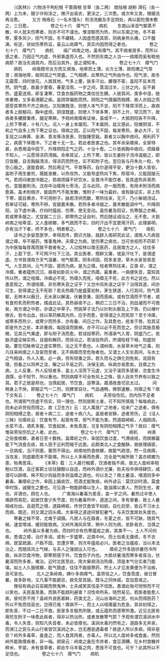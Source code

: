 <!-- { "loadSidebar": true } -->
　　（《医林》）六物汤干枸杞根 干蔷薇根 甘草（各二两） 商陆根 胡粉 滑石（各一两）上为末，醋少许和涂之，微汗出易衣，更涂之，三次愈。或次年又发，根据法再治愈。
　　又方 用络石（一名木馒头）煎汤洗腋及手足阴处，再以密陀僧末敷之，三日愈。
　　
　　卷之七十六　瘴气门
　　病机
　　东南山泽湿气郁蒸不散，中人犹夫伤寒者，则亦不可不谨也。惟湿郁而为热，所以东南之地，冬不甚寒，雾多风少，阳气不固，冬不藏精，人因虚而感其邪，则病身热头痛，口干腹满，呕逆，状如伤寒热证，虽云山岚瘴气，其实内因而得之者也。
　　
　　卷之七十六　瘴气门
　　病机
　　闽广岭南之地，虽有瘴气，其不病者居多，而所以感之者，乃因正气内虚，外邪乘虚而入也。不然则东南之人当一一病瘴而奚有暇他病耶？故治先调其内，而后治其外，是之谓知本。
　　
　　卷之七十六　瘴气门
　　病机
　　岭南既号炎方而又濒海，地卑而土薄。炎方土薄，故阳燠之气常泄；濒海地卑，故阴湿之气常盛。二气相搏，此寒热之气所由作也。阳气泄，故冬无霜雪，四时放花。人居其地，气多上壅，肤多汗出，腠理不密，盖阳不反本而然。阴气盛，故晨夕雾昏，春夏淫雨，一岁之间，蒸湿过半，三伏之内，反不甚热，盛夏连雨，即复凄寒，饮食衣服药物之类往往生醭。人居其间，类多中湿，肢体重倦，又多香港脚之疾。盖阴常偏胜而然。阴阳之气既偏而相搏，故人亦因之而感受其寒热不齐之病也。又阳燠既泄，则使人本气不坚，阳不下降常浮而上，故病者多上脘郁闷，胸中虚烦。阴湿既盛，则使人下体多寒，阴不上升，常沉而下，故病者多腰膝重疼，腿足寒厥。予观岭南瘴疾证候，虽或不一，大抵阴阳各不升降，上热下寒者，十有八九。况人一身上本属阳，下本属阴，兹又感此，阳燠阴湿，不和之气自多上热下寒之证也。得病之因，正以阳气不固，每发寒热，身必大汗，又复投之以麻黄、金沸、青龙等汤发表，则旋踵受毙。甚者又以胸中痞闷，用利药下之，病患下体既冷，下之者十无一生。若此者医害之也。其年余染瘴疾，全家特甚，余悉用温中固下，升降阴阳正气之药，十治十愈。二仆皆病胸中痞闷，烦躁昏不知人，一云愿得凉药清膈。余审其证，上热下寒，皆以生姜附子汤冷温服之，即日皆醒，自言胸膈清凉，得凉药而然也，实不知附子也。翌日各与丹朱丸一粒，令空心服之，遂能食粥，然后用正气、平胃等药，自尔遂得平安，更治十数人皆安。盖附子用生姜煎，既能发散，以热攻热，又能导虚热向下焦，除宿冷，又能固接元气。若烦闷者放冷服之，若病烦躁不好饮水，反畏冷不能饮者，皆其虚热非真热也，宜服姜附汤。沈存中治瘴用七枣汤，正与此同，亦一服而愈，有用术附汤而病愈甚。盖术附相济，能固热气不能发散，惟附子一味为最妙。或有脉证实，非上热下寒，面目黄赤，不可用附子。脉若浮供而数，寒热往来，无汗，乃小柴胡汤证。若审证可疑，寒热不辨，宜服嘉禾散。若热多者冷服之，嘉禾散能调中气，升降阴阳，治下虚中满，疗四时瘟疫、伤寒，使无变动。虽伤暑及阳证，伤寒服之亦解。若或寒多服之，尤宜服二三日，即寒热之证自判，然后随证调治之，无不愈。大抵岭南之地卑湿，又人食槟榔，多气疏而不实，四时汗出不宜更用汗药，此理甚明，亦有当汗下者，终不多也，明者察之。
　　
　　卷之七十六　瘴气门
　　病机
　　读书之余留意医学，幸得其传，颇识方脉，就辟入南研究此证，谓南人凡病皆谓之瘴，卒不服药，惟事鬼神。夫瘴之为病，犹伤寒之病也，岂可坐视而不药耶？为中医每每荏苒而致不救者有之。人过桂林以南无医药，且居南方之人，往往多汗，上盈下空，不可用汗吐下三法。其业医者，既鲜又庸，或妄汗吐下，是谓虚虚。方书皆谓南方天气温暑，地气郁蒸，阴多闭固，阳多发泄，草木水泉皆禀恶气。人生其间，元气不固，感而为病，是为之瘴。轻者寒热往来，正类 疟，谓之冷瘴。重者蕴热沉沉，昼夜如卧灰火中，谓之热瘴。最重者，一病便失音，莫知其所以然，谓之哑瘴。冷瘴必不死，热瘴久而死，哑瘴无不死，此方书之说也。然以愚意观之，所谓哑瘴，非伤寒失音之证乎？又岂中风失语之证乎？治得其道，间亦可生，安得谓之无不死耶？若夫热瘴乃是盛夏初秋，茅生狭道，人行其间，热气蒸郁，无林木以蔽日，无水泉以解渴，伏暑至重，因而感疾。或有饮酒而不节者，或有食煎炙而积热者，偶成此证。其热昼夜不止，稍迟二三日不治，则血凝而不可救矣，南方谓之中箭，亦谓之中草子。然挑草子法乃以针刺头额及上下唇，仍以楮叶擦舌，皆令出血，徐以草药解其内热，应手而愈，安得谓之久而死耶？至于冷瘴，或寒多而热少，或寒少而热多，亦有叠、间日之作。及其愈也，疮发于唇，验其证即是外方之疟，本非重病，每因误而致祸，亦不可以必不死而忽之。但诊其脉息极微，见其元气果虚，即与附子汤而愈。若误投寒药，所谓承气入胃，阴盛乃亡。若脉洪盛证候实热，且服和解药，而徐治之。若误投热药，所谓桂枝下咽，阳盛则毙。要在切脉审证之虚实寒热，治之无不愈也。人谓岭南，水泉草木地气之毒，则凡往来岭南之人及宦而至者，无不病瘴而至危殆者也。又谓土人生长其间，与水土之气相谙，外人入南，必一病，但有轻重之异。若久而与之俱化则免矣。说固有理，但备之以将养之法，解之以平易之药，决保无病，纵病亦易愈矣。且瘴之为病，土人反重，外人反轻者多，盖土人淫而下元虚，又浴于溪而多感冒，恣食生冷酒馔，全不知节，所以重也。然则病瘴不可全咎风土之殊，皆人自失节养有以致之耳。君子之居是邦也，当慎起居，节饮食，适寒温，晨酒夜食切忌太过。
　　间稍身上不快，即服正气一二剂，则脾胃自壮，气血通畅，微邪速散，何瘴之有？故下文有云：
　　卷之七十六　瘴气门
　　病机
　　夫劳役伤饥，则内伤不足者也，所谓邪气伤虚不伤实，同一理也，然则居斯土者，可不知所慎哉？每每病此，则未必非劳役而得之。故《卫生方》云：北人寓居广之地者，往来广之途者，俱有阴阳相搏之患，居者十病二三，途者十病八九。盖居者安静，途者劳伤，正《活人三昧》论瘴疟云：饮食有节，起居有常，邪气不能为害。然道路崎岖，人烟疏阔，水浆不洁，酒炙多腥，饮食起居，未免乖度，况复有阴阳相搏之气乎？故曰：瘴气惟染劳役伤饥之人者，此也。
　　
　　卷之七十六　瘴气门
　　病机
　　岭表之俗食槟榔，甚者日至十数枚。盖瘴疟之作，率因饮食过度，气滞痰结，而槟榔最能下气消食去痰，故人狃于近利而暗于远患。此颇类北人之食酪酥，故肤理缜密，一旦病疫，当汗则塞，塞而不得出。岭南地热食槟榔，故脏气疏泄。然一旦病瘴，当攻发，则虚羸而本不能堪。所以土人多瘠而色黄，岂全是气候所致？盖亦槟榔为患，殆弗思耳。
　　《本草》载：三人晨行触雾，饮酒者独不病，故北人度岭率相勉以饮酒，且迁客羁士往往醺酣以自适，而岭外酒价尤廉，败夫役卒俱得肆饮，咸谓可以辟瘴，殊不知少则益而多则滋瘴之源也。何以言之？南土暑湿，嗜酒则多中暑毒，兼瘴疟之作，率因上膈痰饮，而酒尤能聚痰，岭外谚云：莫饮卯时酒，莫食申时饭，诚摄生之要也。可见酒一物能辟瘴以生人，能滋瘴以害人。然则生也，害也，非酒也，顾在人也。
　　广南海以暑毒为患音，盖一岁之间，暑热过半使人难辟而易犯，起居饮食少失节度，则为暑毒所中，道途之间，多有冒暑，故土人暑相戒勿出。且遐荒之境，道路崎岖，传世饮食皆不如欲。自化初至，皆云不习水土而病，既还，则又谓之回头瘴。大率得之道途间冒犯暑气，与夫饮食居处失度也。
　　寒暑之候不常，尤难于调摄。凡居人与在路者，冬夏之衣，皆不可缺，随其气候，速宜增减，缓则能致病。又岭外海风异常，稍中人则为病，坐卧易衣，当慎之也。
　　岭外虽以多暑为病，而四时亦有伤寒瘟疫之疾，其类不一。土人不问何疾，悉谓之瘴，治疗多误。或有一岁盛寒，近类中州。而土俗素无蚕绩，冬不衣绵，居室疏漏，户扃不固。忽遭岁寒，则次年瘟疫必兴。医者之治瘟疫，当以本法治之，而随其风土气候，与夫人之强弱出入可也。
　　瘴疟之作多因伏暑伤冷所致，纵非饮食冷物，即寒邪感于外，饮食伤于内也。大抵伏暑浅而寒多者易治，伏暑深而热多者，难治。近时北医至此，用大柴胡汤治热瘴，须是本气壮实者乃能堪。如土人久服槟榔，脏气既虚，往往不能服寒药，然土人才见发黄便为不治疾，良可哀也。
　　北人之来岭南，婢仆多病瘴气。盖劳役之人，饮食乖度，昼日冒暑，夜多卧地，又凡事不能避忌，故先受其毙。既与之同休戚，宜加意戒之。
　　俚俗有病必召巫觋而祭鬼神，士夫咸笑其信巫不信医。愚谓此殆可悯恻而不可以笑也。夫民虽至愚，而孰不能趋利避害？况性命所系，晓然易见。若医者能愈人疾，彼何苦不用？盖岭外良医甚鲜，药类尤乏，况山谷海屿之民，何从而得医药？所以不免而信巫也，岂得已哉！瘴病不一，而土人以哑瘴最为危急，其状初得之，即失音，不过一二日不救。医家多言极热所致，或云蕴热而感寒所激。近见北医有用煎生附子一味愈此疾者，得非以热治热，或者发散寒气耶？予观有谓饮溪涧水中毒，令人失音，则知凡失音者，未必皆瘴也。溪涧水毒灼然有之，道路多无井泉，而濒江之民与夫山行者皆饮溪涧之水，岂无邂逅遇毒者？故途人所以多病，得非是欤？岭外多毒草，彘食之，而人食其肉者，亦毒人。所以北人度岭多戒食彘，然则岭外能致瘴疾者，非一端。顺泉云：岭南之彘在市井者，食豆酒糟，在乡村食糠并粹米、芋苗，未有食草者，即此牛马羊畜之肉，悉皆不可食也，可乎？此其所以不足信也。
　　
　　卷之七十六　瘴气门
　　病机
